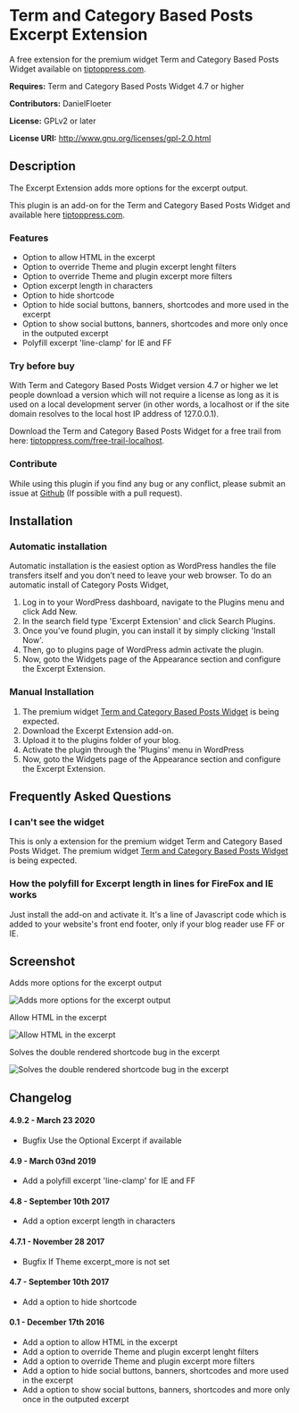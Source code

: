 Term and Category Based Posts Excerpt Extension
===============================================

A free extension for the premium widget Term and Category Based Posts Widget available on <a target="_blank" href="http://tiptoppress.com/">tiptoppress.com</a>.

**Requires:** Term and Category Based Posts Widget 4.7 or higher

**Contributors:** DanielFloeter
  
**License:** GPLv2 or later 
  
**License URI:** http://www.gnu.org/licenses/gpl-2.0.html


## Description
The Excerpt Extension adds more options for the excerpt output.

This plugin is an add-on for the Term and Category Based Posts Widget and available here <a target="_blank" href="http://tiptoppress.com/">tiptoppress.com</a>.

### Features
* Option to allow HTML in the excerpt
* Option to override Theme and plugin excerpt lenght filters
* Option to override Theme and plugin excerpt more filters
* Option excerpt length in characters
* Option to hide shortcode
* Option to hide social buttons, banners, shortcodes and more used in the excerpt
* Option to show social buttons, banners, shortcodes and more only once in the outputed excerpt
* Polyfill excerpt 'line-clamp' for IE and FF

### Try before buy

With Term and Category Based Posts Widget version 4.7 or higher we let people download a version which will not require a license as long as it is used on a local development server (in other words, a localhost or if the site domain resolves to the local host IP address of 127.0.0.1).

Download the Term and Category Based Posts Widget for a free trail from here: [tiptoppress.com/free-trail-localhost](http://tiptoppress.com/free-trail-localhost/).

### Contribute
While using this plugin if you find any bug or any conflict, please submit an issue at 
[Github](https://github.com/tiptoppress/term-posts-excerpt-extension) (If possible with a pull request). 

## Installation

### Automatic installation
Automatic installation is the easiest option as WordPress handles the file transfers itself and you don’t need to leave your web browser. To do an automatic install of Category Posts Widget, 

1. Log in to your WordPress dashboard, navigate to the Plugins menu and click Add New. 
2. In the search field type 'Excerpt Extension' and click Search Plugins. 
3. Once you’ve found plugin, you can install it by simply clicking 'Install Now'.
4. Then, go to plugins page of WordPress admin activate the plugin. 
5. Now, goto the Widgets page of the Appearance section and configure the Excerpt Extension.

### Manual Installation
1. The premium widget <a target="_blank" href="http://tiptoppress.com/">Term and Category Based Posts Widget</a> is being expected.
2. Download the Excerpt Extension add-on.
3. Upload it to the plugins folder of your blog.
4. Activate the plugin through the 'Plugins' menu in WordPress
5. Now, goto the Widgets page of the Appearance section and configure the Excerpt Extension.

## Frequently Asked Questions

### I can't see the widget
This is only a extension for the premium widget Term and Category Based Posts Widget.
The premium widget [Term and Category Based Posts Widget](http://tiptoppress.com/) is being expected.

### How the polyfill for Excerpt length in lines for FireFox and IE works
Just install the add-on and activate it.
It's a line of Javascript code which is added to your website's front end footer, only if your blog reader use FF or IE.

## Screenshot
Adds more options for the excerpt output

![Adds more options for the excerpt output](https://github.com/tiptoppress/term-posts-excerpt-extension/blob/master/screenshot-1.PNG?raw=true "Adds more options for the excerpt output")

Allow HTML in the excerpt

![Allow HTML in the excerpt](https://github.com/tiptoppress/term-posts-excerpt-extension/blob/master/screenshot-2.PNG?raw=true "Allow HTML in the excerpt")

Solves the double rendered shortcode bug in the excerpt

![Solves the double rendered shortcode bug in the excerpt](https://github.com/tiptoppress/term-posts-excerpt-extension/blob/master/screenshot-3.PNG?raw=true "Solves the double rendered shortcode bug in the excerpt")

## Changelog
#### 4.9.2 - March 23 2020
* Bugfix Use the Optional Excerpt if available

#### 4.9 - March 03nd 2019
* Add a polyfill excerpt 'line-clamp' for IE and FF

#### 4.8 - September 10th 2017
* Add a option excerpt length in characters

#### 4.7.1 - November 28 2017
* Bugfix If Theme excerpt_more is not set

#### 4.7 - September 10th 2017
* Add a option to hide shortcode

#### 0.1 - December 17th 2016
* Add a option to allow HTML in the excerpt
* Add a option to override Theme and plugin excerpt lenght filters
* Add a option to override Theme and plugin excerpt more filters
* Add a option to hide social buttons, banners, shortcodes and more used in the excerpt
* Add a option to show social buttons, banners, shortcodes and more only once in the outputed excerpt
